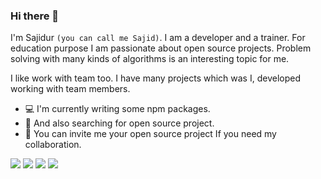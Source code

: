 ### Hi there 👋
I'm Sajidur `(you can call me Sajid)`. I am a developer and a trainer. For education purpose I am passionate about open source projects. Problem solving with many kinds of algorithms is an interesting topic for me. 

I like work with team too. I have many projects which was I, developed working with team members. 

* :computer: I'm currently writing some npm packages. 
* :mag_right: And also searching for open source project.
* :bell: You can invite me your open source project If you need my collaboration. 


![](https://img.shields.io/badge/web-js-yellow)
![](https://img.shields.io/badge/web-php-blue)
![](https://img.shields.io/badge/desktop-java-orange)
![](https://img.shields.io/badge/algortihms-c/c++-lightgrey)
